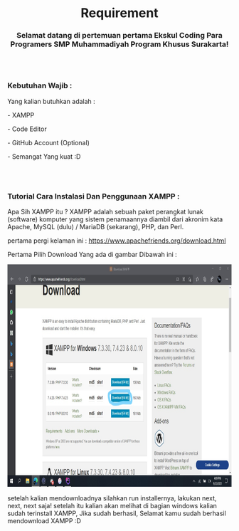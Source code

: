 <h1 align="center">Requirement</h1>
<h3 align="center">Selamat datang di pertemuan pertama Ekskul Coding Para Programers SMP Muhammadiyah Program Khusus Surakarta!</h3>
<br><br>
<h3 align="left">Kebutuhan Wajib :</h3>
<p align="left">Yang kalian butuhkan adalah :</p>
<P align="left">- XAMPP</P>
<P align="left">- Code Editor</P>
<P align="left">- GitHub Account (Optional)</P>
<P align="left">- Semangat Yang kuat :D</P>
<br><br>
<h3 align="left">Tutorial Cara Instalasi Dan Penggunaan XAMPP :</h3>
<p align="left">Apa Sih XAMPP itu ? XAMPP adalah sebuah paket perangkat lunak (software) komputer yang sistem penamaannya diambil dari akronim kata Apache, MySQL (dulu) / MariaDB (sekarang), PHP, dan Perl.</p>
<p align="left">pertama pergi kelaman ini : <a href="https://www.apachefriends.org/download.html">https://www.apachefriends.org/download.html</a></p>
<p align="left">Pertama Pilih Download Yang ada di gambar Dibawah ini :</p>
<img src="img/download-page.jpg" width="1366" height="500">
<p align="left">setelah kalian mendownloadnya silahkan run installernya, lakukan next, next, next saja! setelah itu kalian akan melihat di bagian windows kalian sudah terinstall XAMPP, Jika sudah berhasil, Selamat kamu sudah berhasil mendownload XAMPP :D</p>